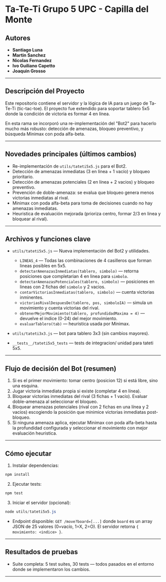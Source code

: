 
   # Ta-Te-Ti Grupo 5 UPC - Capilla del Monte

   ## Autores

   - **Santiago Luna**
   - **Martin Sanchez** 
   - **Nicolas Fernandez**
   - **Ivo Guiliano Capetto**
   - **Joaquin Grosso**
   ---

   ## Descripción del Proyecto

   Este repositorio contiene el servidor y la lógica de IA para un juego de Ta-Te-Ti (tic-tac-toe). El proyecto fue extendido para soportar tablero 5x5 donde la condición de victoria es formar 4 en línea.

   En esta rama se incorporó una re-implementación del "Bot2" para hacerlo mucho más robusto: detección de amenazas, bloqueo preventivo, y búsqueda Minimax con poda alfa-beta.

   ---

   ## Novedades principales (últimos cambios)

   - Re-implementación de `utils/tateti5x5.js` para el Bot2.
   - Detección de amenazas inmediatas (3 en línea + 1 vacío) y bloqueo prioritario.
   - Detección de amenazas potenciales (2 en línea + 2 vacios) y bloqueo preventivo.
   - Prevención de doble-amenaza: se evalua que bloqueo genera menos victorias inmediatas al rival.
   - Minimax con poda alfa-beta para toma de decisiones cuando no hay amenazas inmediatas.
   - Heuristica de evaluación mejorada (prioriza centro, formar 2/3 en linea y bloquear al rival).

   ---

   ## Archivos y funciones clave

   - `utils/tateti5x5.js` — Nueva implementación del Bot2 y utilidades.
     - `LINEAS_4` — Todas las combinaciones de 4 casilleros que forman lineas posibles en 5x5.
     - `detectarAmenazasInmediatas(tablero, simbolo)` — retorna posiciones que completarian 4 en linea para `simbolo`.
     - `detectarAmenazasPotenciales(tablero, simbolo)` — posiciones en lineas con 2 fichas del `simbolo` y 2 vacios.
     - `contarVictoriasInmediatas(tablero, simbolo)` — cuenta victorias inminentes.
     - `victoriasRivalDespuesDe(tablero, pos, simboloIA)` — simula un movimiento y cuenta victorias del rival.
     - `obtenerMejorMovimiento(tablero, profundidadMaxima = 4)` — devuelve el indice (0-24) del mejor movimiento.
     - `evaluarTablero(tab)` — heuristica usada por Minimax.

   - `utils/tateti3x3.js` — bot para tablero 3x3 (sin cambios mayores).
   - `__tests__/tateti5x5_tests` — tests de integracion/ unidad para tateti 5x5.

   ---

   ## Flujo de decisión del Bot (resumen)

   1. Si es el primer movimiento: tomar centro (posicion 12) si está libre, sino una esquina.
   2. Jugar victoria inmediata propia si existe (completar 4 en línea).
   3. Bloquear victorias inmediatas del rival (3 fichas + 1 vacío). Evaluar doble-amenaza al seleccionar el bloqueo.
   4. Bloquear amenazas potenciales (rival con 2 fichas en una línea y 2 vacios) escogiendo la posición que minimice victorias inmediatas post-bloqueo.
   5. Si ninguna amenaza aplica, ejecutar Minimax con poda alfa-beta hasta la profundidad configurada y seleccionar el movimiento con mejor evaluación heuristica.

   ---


   ## Cómo ejecutar

   1. Instalar dependencias:

   ```powershell
   npm install
   ```

   2. Ejecutar tests:

   ```powershell
   npm test
   ```

   3. Iniciar el servidor (opcional):

   ```powershell
   node utils/tateti5x5.js
   ```

   - Endpoint disponible: `GET /move?board=[...]` donde `board` es un array JSON de 25 valores (0=vacío, 1=X, 2=O). El servidor retorna `{ movimiento: <indice> }`.

   ---

   ## Resultados de pruebas

   - Suite completa: 5 test suites, 30 tests — todos pasados en el entorno donde se implementaron los cambios.

   ---
